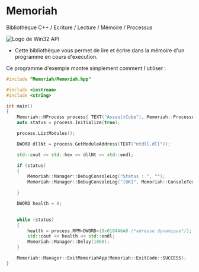# Memoriah
Bibliothèque C++ / Ecriture / Lecture / Mémoire / Processus

![Logo de Win32 API](https://nsa40.casimages.com/img/2020/02/15/mini_200215070517382100.png)

- Cette bibliothèque vous permet de lire et écrire dans la mémoire d'un programme en cours d'execution.

Ce programme d'exemple montre simplement comment l'utiliser :
```cpp
#include "Memoriah/Memoriah.hpp"

#include <iostream>
#include <string>

int main()
{
	Memoriah::HProcess process{ TEXT("AssaultCube"), Memoriah::ProcessAccess::ALL_ACCESS };
	auto status = process.Initialize(true);

	process.ListModules();  

	DWORD dllNt = process.GetModuleAddress(TEXT("ntdll.dll"));

	std::cout << std::hex << dllNt << std::endl;

	if (status)
	{
		Memoriah::Manager::DebugConsoleLog("Status : ", "");
		Memoriah::Manager::DebugConsoleLog("[OK]", Memoriah::ConsoleTextColor::GREEN,"\n");

	}

	DWORD health = 0;

    
	while (status)
	{
		health = process.RPM<DWORD>(0x0104A6A8 /*adresse dynamique*/);
		std::cout << health << std::endl;
		Memoriah::Manager::Delay(1000);
	}

	Memoriah::Manager::ExitMemoriahApp(Memoriah::ExitCode::SUCCESS);
}
```
